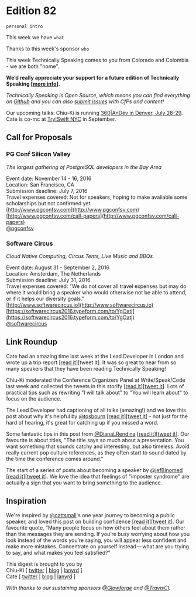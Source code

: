 # Edition 82

`personal intro`

This week we have `what`

Thanks to this week's sponsor `who`

This week Technically Speaking comes to you from Colorado and Colombia - we are both "home".  

**We’d really appreciate your support for a future edition of Technically Speaking [[more info](http://www.techspeak.email/sponsorship/)].**  

*Technically Speaking is Open Source, which means you can find everything on [Github](https://github.com/catehstn/technically-speaking/) and you can also [submit issues](https://github.com/catehstn/technically-speaking/issues/new) with CfPs and content!*  

Our upcoming talks: Chiu-Ki is running [360|AnDev in Denver, July 28-29](http://360andev.com/). Cate is co-mc at [Try!Swift NYC](http://www.tryswiftnyc.com/) in September.

## Call for Proposals

### PG Conf Silicon Valley
*The largest gathering of PostgreSQL developers in the Bay Area*

Event date: November 14 - 16, 2016  
Location: San Francisco, CA  
Submission deadline: July 7, 2016  
Travel expenses covered: Not for speakers, hoping to make available some scholarships but not confirmed yet  
[http://www.pgconfsv.com](http://www.pgconfsv.com)  
[http://www.pgconfsv.com/call-papers](http://www.pgconfsv.com/call-papers)  
[@pgconfsv](https://twitter.com/pgconfsv)

### Software Circus
*Cloud Native Computing, Circus Tents, Live Music and BBQs.*

Event date: August 31 - September 2, 2016  
Location: Amsterdam, The Netherlands  
Submission deadline: July 31, 2016  
Travel expenses covered: "We do not cover all travel expenses but may do where it would bring a speaker who would otherwise not be able to attend, or if it helps our diversity goals."  
[http://www.softwarecircus.io](http://www.softwarecircus.io)  
[https://softwarecircus2016.typeform.com/to/YgOatj](https://softwarecircus2016.typeform.com/to/YgOatj)  
[@softwarecircus](https://twitter.com/softwarecircus)


## Link Roundup

Cate had an amazing time last week at the Lead Developer in London and wrote up a trip report [[read it](http://www.catehuston.com/blog/2016/06/28/trip-report-the-…d-developer-2016/)][tweet it]. It was so great to hear from so many speakers that they have been reading Technically Speaking!  

Chiu-Ki moderated the Conference Organizers Panel at Write/Speak/Code last week and collected the tweets in this storify [[read it](https://storify.com/chiuki/conference-organizers-panel-2016)][[tweet it](https://twitter.com/home?status=Conference%20Organizers%20Panel%20at%20%40WriteSpeakCode%20by%20%40chiuki%20https%3A//storify.com/chiuki/conference-organizers-panel-2016%20via%20%40techspeakdigest)]. Lots of practical tips such as rewriting "I will talk about" to "You will learn about" to focus on the audience.

The Lead Developer had captioning of all talks (amazing!) and we love this post about why it's helpful by [@tosbourn](http://twitter.com/tosbourn) [[read it](http://tosbourn.com/captioning-at-conferences)][[tweet it](https://twitter.com/home?status=Captioning%20at%20Conferences%20by%20%40tosbourn%20http%3A//tosbourn.com/captioning-at-conferences%20via%20%40techspeakdigest)] - not just for the hard of hearing, it's great for catching up if you missed a word.

Some fantastic tips in this post from [@DianaLRendina](http://twitter.com/DianaLRendina) [[read it](http://renovatedlearning.com/2016/03/14/create-killer-conference-proposal)][[tweet it](https://twitter.com/home?status=How%20to%20Create%20a%20Killer%20Conference%20Proposal%20%7C%20Renovated%20Learning%20by%20%40DianaLRendina%20http%3A//renovatedlearning.com/2016/03/14/create-killer-conference-proposal%20via%20%40techspeakdigest)]. Our favourite is about titles, "The title says so much about a presentation. You want something that sounds catchy and interesting, but also timeless. Avoid really current pop culture references, as they often start to sound dated by the time the conference comes around."

The start of a series of posts about becoming a speaker by [@jefBinomed](http://twitter.com/jefBinomed) [[read it](http://jef.binomed.fr/2016/03/11/2016-03-11-comment-devenir-speaker-part-1)][[tweet it](https://twitter.com/home?status=Comment%20devenir%20speaker%20%3F%20%28Partie%201%29%20%7C%20Binomed%20Blog%20by%20%40jefBinomed%20http%3A//jef.binomed.fr/2016/03/11/2016-03-11-comment-devenir-speaker-part-1%20via%20%40techspeakdigest)]. We love the idea that feelings of "imposter syndrome" are actually a sign that you want to bring something to the audience.


## Inspiration

We're inspired by [@cattsmall](http://twitter.com/cattsmall)'s one year journey to becoming a public speaker, and loved this post on building confidence [[read it](https://medium.com/@cattsmall/how-to-become-a-public-speaker-in-1-year-step-1-build-confidence-253aa61b4d52)][[tweet it](https://twitter.com/home?status=How%20to%20become%20a%20public%20speaker%20in%201%20year%E2%80%8A%E2%80%94%E2%80%8AStep%201%3A%20Build%20Confidence%20by%20%40cattsmall%20http%3A//bit.ly/28ZTSBG%20via%20%40techspeakdigest)]. Our favourite quote, "Many people focus on how others feel about them rather than the messages they are sending. If you’re busy worrying about how you look instead of the words you’re saying, you will appear less confident and make more mistakes. Concentrate on yourself instead — what are you trying to say, and what makes you feel satisfied?"  


This digest is brought to you by  
Chiu-Ki [ [twitter](https://twitter.com/chiuki) | [blog](http://blog.sqisland.com/) | [lanyrd](http://lanyrd.com/profile/chiuki/) ]  
Cate [ [twitter](https://twitter.com/catehstn) | [blog](http://www.catehuston.com/blog/) | [lanyrd](http://lanyrd.com/profile/catehstn/) ]

*With thanks to our sustaining sponsors [@Glowforge](http://twitter.com/glowforge) and [@TravisCI](http://twitter.com/travisci).*
